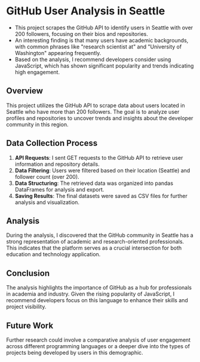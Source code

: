 # GitHub User Analysis in Seattle

- This project scrapes the GitHub API to identify users in Seattle with over 200 followers, focusing on their bios and repositories.
- An interesting finding is that many users have academic backgrounds, with common phrases like "research scientist at" and "University of Washington" appearing frequently.
- Based on the analysis, I recommend developers consider using JavaScript, which has shown significant popularity and trends indicating high engagement.

## Overview

This project utilizes the GitHub API to scrape data about users located in Seattle who have more than 200 followers. The goal is to analyze user profiles and repositories to uncover trends and insights about the developer community in this region.

## Data Collection Process

1. **API Requests**: I sent GET requests to the GitHub API to retrieve user information and repository details.
2. **Data Filtering**: Users were filtered based on their location (Seattle) and follower count (over 200).
3. **Data Structuring**: The retrieved data was organized into pandas DataFrames for analysis and export.
4. **Saving Results**: The final datasets were saved as CSV files for further analysis and visualization.

## Analysis

During the analysis, I discovered that the GitHub community in Seattle has a strong representation of academic and research-oriented professionals. This indicates that the platform serves as a crucial intersection for both education and technology application.

## Conclusion

The analysis highlights the importance of GitHub as a hub for professionals in academia and industry. Given the rising popularity of JavaScript, I recommend developers focus on this language to enhance their skills and project visibility.

## Future Work

Further research could involve a comparative analysis of user engagement across different programming languages or a deeper dive into the types of projects being developed by users in this demographic.
